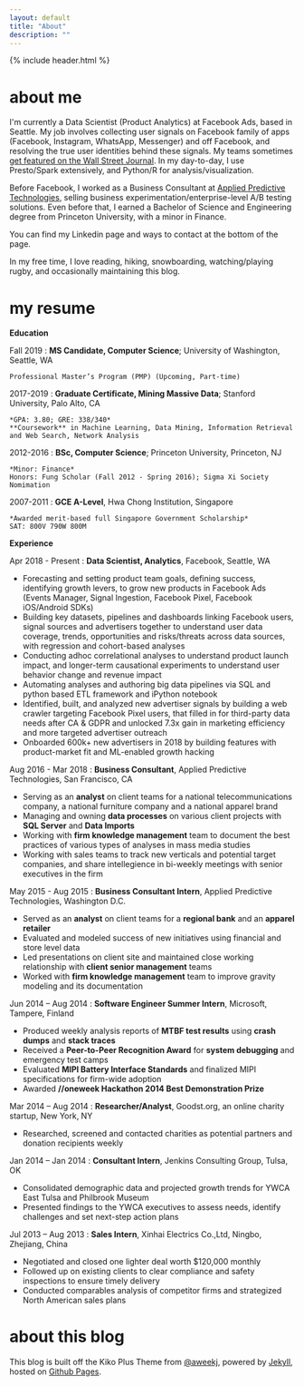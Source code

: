 ```yaml
---
layout: default
title: "About"
description: ""
---
```

{% include header.html %}

# about me

I'm currently a Data Scientist (Product Analytics) at Facebook Ads, based in Seattle. My job involves collecting user signals on Facebook family of apps (Facebook, Instagram, WhatsApp, Messenger) and off Facebook, and resolving the true user identities behind these signals. My teams sometimes [get featured on the Wall Street Journal](https://www.wsj.com/articles/you-give-apps-sensitive-personal-information-then-they-tell-facebook-11550851636). In my day-to-day, I use Presto/Spark extensively, and Python/R for analysis/visualization. 

Before Facebook, I worked as a Business Consultant at [Applied Predictive Technologies](https://en.wikipedia.org/wiki/Applied_Predictive_Technologies), selling business experimentation/enterprise-level A/B testing solutions. Even before that, I earned a Bachelor of Science and Engineering degree from Princeton University, with a minor in Finance. 

You can find my Linkedin page and ways to contact at the bottom of the page. 

In my free time, I love reading, hiking, snowboarding, watching/playing rugby, and occasionally maintaining this blog.

# my resume
**Education**

Fall 2019
:   **MS Candidate, Computer Science**; University of Washington, Seattle, WA
  
    Professional Master’s Program (PMP) (Upcoming, Part-time)

2017-2019
:   **Graduate Certificate, Mining Massive Data**; Stanford University, Palo Alto, CA

    *GPA: 3.80; GRE: 338/340*  
	**Coursework** in Machine Learning, Data Mining, Information Retrieval and Web Search, Network Analysis

2012-2016
:   **BSc, Computer Science**; Princeton University, Princeton, NJ

    *Minor: Finance*  
    Honors: Fung Scholar (Fall 2012 - Spring 2016); Sigma Xi Society Nomimation

2007-2011
:	**GCE A-Level**, Hwa Chong Institution, Singapore

	*Awarded merit-based full Singapore Government Scholarship*  
	SAT: 800V 790W 800M

**Experience**

Apr 2018 - Present
:    **Data Scientist, Analytics**, Facebook, Seattle, WA
- Forecasting and setting product team goals, defining success, identifying growth levers, to grow new products in Facebook Ads (Events Manager, Signal Ingestion, Facebook Pixel, Facebook iOS/Android SDKs)
- Building key datasets, pipelines and dashboards linking Facebook users, signal sources and advertisers together to understand user data coverage, trends, opportunities and risks/threats across data sources, with regression and cohort-based analyses
- Conducting adhoc correlational analyses to understand product launch impact, and longer-term causational experiments to understand user behavior change and revenue impact
- Automating analyses and authoring big data pipelines via SQL and python based ETL framework and iPython notebook
- Identified, built, and analyzed new advertiser signals by building a web crawler targeting Facebook Pixel users, that filled in for third-party data needs after CA \& GDPR and unlocked 7.3x gain in marketing efficiency and more targeted advertiser outreach
- Onboarded 600k+ new advertisers in 2018 by building features with product-market fit and ML-enabled growth hacking

Aug 2016 - Mar 2018
:    **Business Consultant**, Applied Predictive Technologies, San Francisco, CA  
- Serving as an **analyst** on client teams for a national telecommunications company, a national furniture company and a national apparel brand  
- Managing and owning **data processes** on various client projects with **SQL Server** and **Data Imports**  
- Working with **firm knowledge management** team to document the best practices of various types of analyses in mass media studies  
- Working with sales teams to track new verticals and potential target companies, and share intellegience in bi-weekly meetings with senior executives in the firm  

May 2015 - Aug 2015
:   **Business Consultant Intern**, Applied Predictive Technologies, Washington D.C.  
- Served as an **analyst** on client teams for a **regional bank** and an **apparel retailer**  
- Evaluated and modeled success of new initiatives using financial and store level data  
- Led presentations on client site and maintained close working relationship with **client senior management** teams  
- Worked with **firm knowledge management** team to improve gravity modeling and its documentation  

Jun 2014 – Aug 2014
:   **Software Engineer Summer Intern**, Microsoft, Tampere, Finland  
- Produced weekly analysis reports of **MTBF test results** using **crash dumps** and **stack traces**  
- Received a **Peer-to-Peer Recognition Award** for **system debugging** and emergency test camps  
- Evaluated **MIPI Battery Interface Standards** and finalized MIPI specifications for firm-wide adoption  
- Awarded **//oneweek Hackathon 2014 Best Demonstration Prize**  

Mar 2014 – Aug 2014
:   **Researcher/Analyst**, Goodst.org, an online charity startup, New York, NY  
- Researched, screened and contacted charities as potential partners and donation recipients weekly

Jan 2014 – Jan 2014
:   **Consultant Intern**, Jenkins Consulting Group, Tulsa, OK  
- Consolidated demographic data and projected growth trends for YWCA East Tulsa and Philbrook Museum  
- Presented findings to the YWCA executives to assess needs, identify challenges and set next-step action plans

Jul 2013 – Aug 2013
:   **Sales Intern**, Xinhai Electrics Co.,Ltd, Ningbo, Zhejiang, China  
- Negotiated and closed one lighter deal worth $120,000 monthly  
- Followed up on existing clients to clear compliance and safety inspections to ensure timely delivery  
- Conducted comparables analysis of competitor firms and strategized North American sales plans  

# about this blog
This blog is built off the Kiko Plus Theme from [@aweekj](https://aweekj.github.io/Kiko-plus), powered by [Jekyll](http://jekyllrb.com), hosted on [Github Pages](https://pages.github.com).
